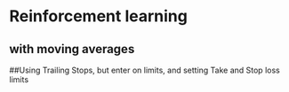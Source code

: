 # Reinforcement learning
with moving averages
---

##Using Trailing Stops, but enter on limits, and setting Take and Stop loss limits

